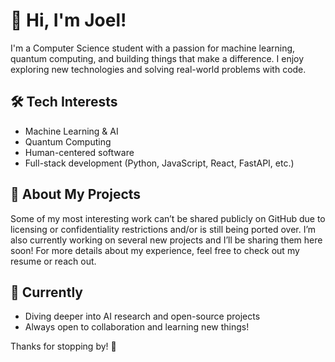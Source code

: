 # 👋 Hi, I'm Joel!

I'm a Computer Science student with a passion for machine learning, quantum computing, and building things that make a difference. I enjoy exploring new technologies and solving real-world problems with code.

## 🛠️ Tech Interests

- Machine Learning & AI
- Quantum Computing
- Human-centered software
- Full-stack development (Python, JavaScript, React, FastAPI, etc.)

## 📂 About My Projects

Some of my most interesting work can’t be shared publicly on GitHub due to licensing or confidentiality restrictions and/or is still being ported over. I’m also currently working on several new projects and I’ll be sharing them here soon! For more details about my experience, feel free to check out my resume or reach out.

## 🌱 Currently

- Diving deeper into AI research and open-source projects
- Always open to collaboration and learning new things!

Thanks for stopping by! 🚀  
